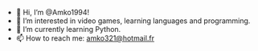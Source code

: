 - 👋 Hi, I’m @Amko1994!
- 👀 I’m interested in video games, learning languages and programming.
- 🌱 I’m currently learning Python.
- 📫 How to reach me: amko321@hotmail.fr

<!---
Amko1994/Amko1994 is a ✨ special ✨ repository because its `README.md` (this file) appears on your GitHub profile.
You can click the Preview link to take a look at your changes.
--->
